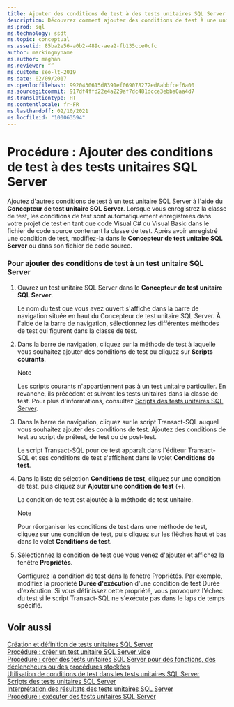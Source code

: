 ```yaml
---
title: Ajouter des conditions de test à des tests unitaires SQL Server
description: Découvrez comment ajouter des conditions de test à une unité SQL Server. Consultez comment utiliser le concepteur de test unitaire SQL Server pour cette tâche.
ms.prod: sql
ms.technology: ssdt
ms.topic: conceptual
ms.assetid: 85ba2e56-a0b2-489c-aea2-fb135cce0cfc
author: markingmyname
ms.author: maghan
ms.reviewer: “”
ms.custom: seo-lt-2019
ms.date: 02/09/2017
ms.openlocfilehash: 9920430615d8391ef069078272ed8abbfcef6a00
ms.sourcegitcommit: 917df4ffd22e4a229af7dc481dcce3ebba0aa4d7
ms.translationtype: HT
ms.contentlocale: fr-FR
ms.lasthandoff: 02/10/2021
ms.locfileid: "100063594"
---
```

# <a name="how-to-add-test-conditions-to-sql-server-unit-tests"></a>Procédure : Ajouter des conditions de test à des tests unitaires SQL Server

Ajoutez d'autres conditions de test à un test unitaire SQL Server à l'aide du **Concepteur de test unitaire SQL Server**. Lorsque vous enregistrez la classe de test, les conditions de test sont automatiquement enregistrées dans votre projet de test en tant que code Visual C\# ou Visual Basic dans le fichier de code source contenant la classe de test. Après avoir enregistré une condition de test, modifiez-la dans le **Concepteur de test unitaire SQL Server** ou dans son fichier de code source.  
  
### <a name="to-add-test-conditions-to-a-sql-server-unit-test"></a>Pour ajouter des conditions de test à un test unitaire SQL Server  
  
1.  Ouvrez un test unitaire SQL Server dans le **Concepteur de test unitaire SQL Server**.  
  
    Le nom du test que vous avez ouvert s'affiche dans la barre de navigation située en haut du Concepteur de test unitaire SQL Server. À l'aide de la barre de navigation, sélectionnez les différentes méthodes de test qui figurent dans la classe de test.  
  
2.  Dans la barre de navigation, cliquez sur la méthode de test à laquelle vous souhaitez ajouter des conditions de test ou cliquez sur **Scripts courants**.  
  
    > [!NOTE]  
    > Les scripts courants n'appartiennent pas à un test unitaire particulier. En revanche, ils précèdent et suivent les tests unitaires dans la classe de test. Pour plus d'informations, consultez [Scripts des tests unitaires SQL Server](../ssdt/scripts-in-sql-server-unit-tests.md).  
  
3.  Dans la barre de navigation, cliquez sur le script Transact\-SQL auquel vous souhaitez ajouter des conditions de test. Ajoutez des conditions de test au script de prétest, de test ou de post-test.  
  
    Le script Transact\-SQL pour ce test apparaît dans l'éditeur Transact\-SQL et ses conditions de test s'affichent dans le volet **Conditions de test**.  
  
4.  Dans la liste de sélection **Conditions de test**, cliquez sur une condition de test, puis cliquez sur **Ajouter une condition de test** (+).  
  
    La condition de test est ajoutée à la méthode de test unitaire.  
  
    > [!NOTE]  
    > Pour réorganiser les conditions de test dans une méthode de test, cliquez sur une condition de test, puis cliquez sur les flèches haut et bas dans le volet **Conditions de test**.  
  
5.  Sélectionnez la condition de test que vous venez d'ajouter et affichez la fenêtre **Propriétés**.  
  
    Configurez la condition de test dans la fenêtre Propriétés. Par exemple, modifiez la propriété **Durée d'exécution** d'une condition de test Durée d'exécution. Si vous définissez cette propriété, vous provoquez l'échec du test si le script Transact\-SQL ne s'exécute pas dans le laps de temps spécifié.  
  
## <a name="see-also"></a>Voir aussi  
[Création et définition de tests unitaires SQL Server](../ssdt/creating-and-defining-sql-server-unit-tests.md)  
[Procédure : créer un test unitaire SQL Server vide](../ssdt/how-to-create-an-empty-sql-server-unit-test.md)  
[Procédure : créer des tests unitaires SQL Server pour des fonctions, des déclencheurs ou des procédures stockées](../ssdt/how-to-create-unit-tests-for-functions-triggers-stored-procedures.md)  
[Utilisation de conditions de test dans les tests unitaires SQL Server](../ssdt/using-test-conditions-in-sql-server-unit-tests.md)  
[Scripts des tests unitaires SQL Server](../ssdt/scripts-in-sql-server-unit-tests.md)  
[Interprétation des résultats des tests unitaires SQL Server](../ssdt/interpreting-sql-server-unit-test-results.md)  
[Procédure : exécuter des tests unitaires SQL Server](../ssdt/how-to-run-sql-server-unit-tests.md)  
  
